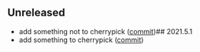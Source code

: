 ## Unreleased
* add something not to cherrypick ([commit](9a2c273734b09b610dd9665458135a8d5a857838))## 2021.5.1
* add something to cherrypick ([commit](0d456d0b207d4d5158b309af9fff70ecad2e22a9))